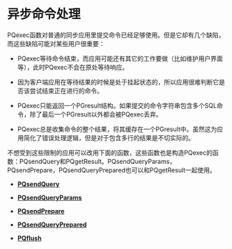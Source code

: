 # 异步命令处理

PQexec函数对普通的同步应用里提交命令已经足够使用。但是它却有几个缺陷，而这些缺陷可能对某些用户很重要：

-   PQexec等待命令结束，而应用可能还有其它的工作要做（比如维护用户界面等），此时PQexec不会在原处等待响应。

-   因为客户端应用在等待结果的时候是处于挂起状态的，所以应用很难判断它是否该尝试结束正在进行的命令。

-   PQexec只能返回一个PGresult结构。如果提交的命令字符串包含多个SQL命令，除了最后一个PGresult以外都会被PQexec丢弃。

-   PQexec总是收集命令的整个结果，将其缓存在一个PGresult中。虽然这为应用简化了错误处理逻辑，但是对于包含多行的结果是不切实际的。


不想受到这些限制的应用可以改用下面的函数，这些函数也是构造PQexec的函数：PQsendQuery和PQgetResult。PQsendQueryParams，PQsendPrepare，PQsendQueryPrepared也可以和PQgetResult一起使用。

-   **[PQsendQuery](PQsendQuery.md)**  

-   **[PQsendQueryParams](PQsendQueryParams.md)**  

-   **[PQsendPrepare](PQsendPrepare.md)**  

-   **[PQsendQueryPrepared](PQsendQueryPrepared.md)**  

-   **[PQflush](PQflush.md)**  


